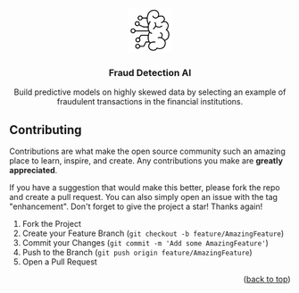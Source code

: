<!-- PROJECT LOGO -->
<br />
<div align="center">
  <a href="https://github.com/ac12644/Fraud-Detection-AI">
    <img src="ai.png" alt="Logo" width="80" height="80">
  </a>

  <h3 align="center">Fraud Detection AI</h3>

  <p align="center">
    Build predictive models on highly skewed data by selecting an example of fraudulent transactions in the financial institutions.
  </p>
</div>

<!-- CONTRIBUTING -->
## Contributing

Contributions are what make the open source community such an amazing place to learn, inspire, and create. Any contributions you make are **greatly appreciated**.

If you have a suggestion that would make this better, please fork the repo and create a pull request. You can also simply open an issue with the tag "enhancement".
Don't forget to give the project a star! Thanks again!

1. Fork the Project
2. Create your Feature Branch (`git checkout -b feature/AmazingFeature`)
3. Commit your Changes (`git commit -m 'Add some AmazingFeature'`)
4. Push to the Branch (`git push origin feature/AmazingFeature`)
5. Open a Pull Request

<p align="right">(<a href="#top">back to top</a>)</p>



